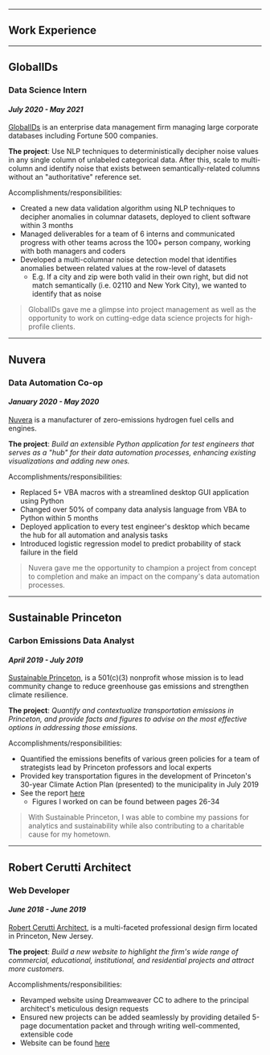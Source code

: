 
---

## Work Experience

---

## GlobalIDs
### Data Science Intern
#### *July 2020 - May 2021*

[GlobalIDs](https://www.globalids.com/) is an enterprise data management firm managing large corporate databases including Fortune 500 companies.

**The project**: Use NLP techniques to deterministically decipher noise values in any single column of unlabeled categorical data. After this, scale to multi-column and identify noise that exists between semantically-related columns without an "authoritative" reference set.

Accomplishments/responsibilities:

- Created a new data validation algorithm using NLP techniques to decipher anomalies in columnar datasets, deployed to client software within 3 months
- Managed deliverables for a team of 6 interns and communicated progress with other teams across the 100+ person company, working with both managers and coders
- Developed a multi-columnar noise detection model that identifies anomalies between related values at the row-level of datasets
  - E.g. If a city and zip were both valid in their own right, but did not match semantically (i.e. 02110 and New York City), we wanted to identify that as noise  

>GlobalIDs gave me a glimpse into project management as well as the opportunity to work on cutting-edge data science projects for high-profile clients.

---

## Nuvera
### Data Automation Co-op
#### *January 2020 - May 2020*

[Nuvera](https://www.nuvera.com/) is a manufacturer of zero-emissions hydrogen fuel cells and engines.

**The project**: *Build an extensible Python application for test engineers that serves as a "hub" for their data automation processes, enhancing existing visualizations and adding new ones.*

Accomplishments/responsibilities:

- Replaced 5+ VBA macros with a streamlined desktop GUI application using Python
- Changed over 50% of company data analysis language from VBA to Python within 5 months
- Deployed application to every test engineer's desktop which became the hub for all automation and analysis tasks
- Introduced logistic regression model to predict probability of stack failure in the field

>Nuvera gave me the opportunity to champion a project from concept to completion and make an impact on the company's data automation processes.

---

## Sustainable Princeton
### Carbon Emissions Data Analyst
#### *April 2019 - July 2019*

[Sustainable Princeton](https://www.sustainableprinceton.org/), is a 501(c)(3) nonprofit whose mission is to lead community change to reduce greenhouse gas emissions and strengthen climate resilience.

**The project**: *Quantify and contextualize transportation emissions in Princeton, and provide facts and figures to advise on the most effective options in addressing those emissions.* 

Accomplishments/responsibilities:

- Quantified the emissions benefits of various green policies for a team of strategists lead by Princeton professors and local experts
- Provided key transportation figures in the development of Princeton's 30-year Climate Action Plan (presented) to the municipality in July 2019
- See the report [here](https://www.sustainableprinceton.org/wordpress/wp-content/uploads/2019/11/princeton-climate-action-plan-report.pdf)
  - Figures I worked on can be found between pages 26-34 

>With Sustainable Princeton, I was able to combine my passions for analytics and sustainability while also contributing to a charitable cause for my hometown.

---

## Robert Cerutti Architect
### Web Developer
#### *June 2018 - June 2019*

[Robert Cerutti Architect](http://www.rcarchitect.com/), is a multi-faceted professional design firm located in Princeton, New Jersey.

**The project**: *Build a new website to highlight the firm's wide range of commercial, educational, institutional, and residential projects and attract more customers.*

Accomplishments/responsibilities:

- Revamped website using Dreamweaver CC to adhere to the principal architect's meticulous design requests
- Ensured new projects can be added seamlessly by providing detailed 5-page documentation packet and through writing well-commented, extensible code
- Website can be found [here](http://www.rcarchitect.com/)

